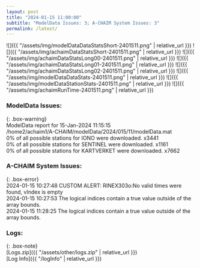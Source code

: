 ```yaml
---
layout: post
title: "2024-01-15 11:00:00"
subtitle: "ModelData Issues: 3; A-CHAIM System Issues: 3"
permalink: /latest/
---
```


![]({{ "/assets/img/modelDataDataStatsShort-2401511.png" | relative_url }})
![]({{ "/assets/img/achaimDataStatsShort-2401511.png" | relative_url }})
![]({{ "/assets/img/achaimDataStatsLong00-2401511.png" | relative_url }})
![]({{ "/assets/img/achaimDataStatsLong01-2401511.png" | relative_url }})
![]({{ "/assets/img/achaimDataStatsLong02-2401511.png" | relative_url }})
![]({{ "/assets/img/modelDataDataStats-2401511.png" | relative_url }})
![]({{ "/assets/img/modelDataStationStats-2401511.png" | relative_url }})
![]({{ "/assets/img/achaimRunTime-2401511.png" | relative_url }})


### ModelData Issues:  
  
{: .box-warning}  
 ModelData report for 15-Jan-2024 11:15:15   
 /home2/achaim1/A-CHAIM/modelData/2024/015/11/modelData.mat   
 0% of all possible stations for IONO were downloaded. x3441   
 0% of all possible stations for SENTINEL were downloaded. x1161   
 0% of all possible stations for KARTVERKET were downloaded. x7662   
  
### A-CHAIM System Issues:  
  
{: .box-error}  
2024-01-15 10:27:48 CUSTOM ALERT: RINEX303o:No valid times were found, vIndex is empty  
2024-01-15 10:27:53 The logical indices contain a true value outside of the array bounds.  
2024-01-15 11:28:25 The logical indices contain a true value outside of the array bounds.  

### Logs:  
  
{: .box-note}  
[Logs.zip]({{ "/assets/other/logs.zip" | relative_url }})  
[Log Info]({{ "/logInfo" | relative_url }})  
